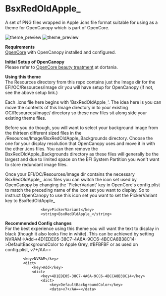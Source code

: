 # BsxRedOldApple_
A set of PNG files wrapped in Apple .icns file format suitable for using as a theme for OpenCanopy which is part of OpenCore.

<img src="https://github.com/blackosx/BsxRedOldApple_/blob/main/preview_ui.jpg" alt="theme_preview" border="0">

<img src="https://github.com/blackosx/BsxRedOldApple_/blob/main/preview_password.jpg" alt="theme_preview" border="0">


**Requirements**<br>
[OpenCore](https://github.com/acidanthera/OpenCorePkg) with OpenCanopy installed and configured.

**Initial Setup of OpenCanopy**<br>
Please refer to [OpenCore beauty treatment](https://dortania.github.io/OpenCore-Post-Install/cosmetic/gui.html#setting-up-opencore-s-gui) at dortania.

**Using this theme**<br>
The Resources directory from this repo contains just the Image dir for the EFI/OC/Resources/Image dir you will have setup for OpenCanopy (if not, see the above setup link.)

Each .icns file here begins with 'BsxRedOldApple_'. The idea here is you can move the contents of this Image directory in to your existing OC/Resources/Image/ directory so these new files sit along side your existing theme files. 

Before you do though, you will want to select your background image from the thirteen different sized files in the /Resources/Image/BsxRedOldApple_Backgrounds directory. Choose the one for your display resolution that OpenCanopy uses and move it in with the other .icns files. You can then remove the BsxRedOldApple_Backgrounds directory as these files will generally be the largest and due to limited space on the EFI System Partition you won't want to store redundant image files.

Once your EFI/OC/Resources/Image dir contains the necessary BsxRedOldApple_ .icns files you can switch the icon set used by OpenCanopy by changing the 'PickerVariant' key in OpenCore's config.plist to match the preceding name of the icon set you want to display. So to instruct OpenCanopy to use this icon set you want to set the PickerVariant key to BsxRedOldApple_

```
                <key>PickerVariant</key>
                <string>BsxRedOldApple_</string>
```

**Recommended Config changes**<br>
For the best experience using this theme you will want the text to display in black (though it also looks fine in white). This can be achieved by setting NVRAM->Add->4D1EDE05-38C7-4A6A-9CC6-4BCCA8B38C14->DefaultBackgroundColor to Apple Grey, #BFBFBF or as used on config.plist, v7+/AA==

```
        <key>NVRAM</key>
        <dict>
            <key>Add</key>
            <dict>
                <key>4D1EDE05-38C7-4A6A-9CC6-4BCCA8B38C14</key>
                <dict>
                    <key>DefaultBackgroundColor</key>
                    <data>v7+/AA==</data>
```
